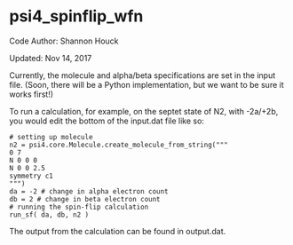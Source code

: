 # psi4_spinflip_wfn
Code Author: Shannon Houck

Updated: Nov 14, 2017

Currently, the molecule and alpha/beta specifications are set in the input file.
(Soon, there will be a Python implementation, but we want to be sure it works first!)

To run a calculation, for example, on the septet state of N2, with -2a/+2b, 
you would edit the bottom of the input.dat file like so:

```
# setting up molecule
n2 = psi4.core.Molecule.create_molecule_from_string("""
0 7
N 0 0 0
N 0 0 2.5
symmetry c1
""")
da = -2 # change in alpha electron count
db = 2 # change in beta electron count
# running the spin-flip calculation
run_sf( da, db, n2 )
```

The output from the calculation can be found in output.dat.

